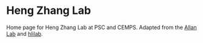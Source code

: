 # Heng Zhang Lab

Home page for Heng Zhang Lab at PSC and CEMPS. Adapted from the [Allan Lab][allan] and [hlilab][hlilab].

[allan]: https://github.com/mpa139/allanlab
[hlilab]: https://github.com/hlilab/hlilab.github.io


